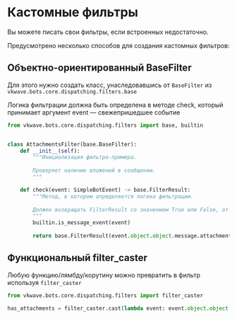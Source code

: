 # Кастомные фильтры

Вы можете писать свои фильтры, если встроенных недостаточно.

Предусмотрено несколько способов для создания кастомных фильтров:

## Объектно-ориентированный BaseFilter

Для этого нужно создать класс, унаследовавшись от `BaseFilter` из `vkwave.bots.core.dispatching.filters.base`

Логика фильтрации должна быть определена в методе check, который принимает аргумент event — свежепришедшее событие

``` python
from vkwave.bots.core.dispatching.filters import base, builtin


class AttachmentsFilter(base.BaseFilter):
    def __init__(self):
        """Инициализация фильтра-примера.
        
        Проверяет наличие вложений в сообщении.
        """

    def check(event: SimpleBotEvent) -> base.FilterResult:
        """Метод, в котором определяется логика фильтрации.
        
        Должен возвращать FilterResult со значением True или False, от которого зависит успех фильтра.
        """
        builtin.is_message_event(event)
        
        return base.FilterResult(event.object.object.message.attachments is not None)
```


## Функциональный filter_caster

Любую функцию/лямбду/корутину можно превратить в фильтр используя `filter_caster`

```python
from vkwave.bots.core.dispatching.filters import filter_caster

has_attachments = filter_caster.cast(lambda event: event.object.object.message.attachments is not None)

```